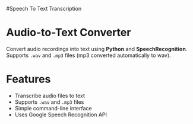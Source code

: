 #Speech To Text Transcription
# Audio-to-Text Converter

 

Convert audio recordings into text using **Python** and **SpeechRecognition**. Supports `.wav` and `.mp3` files (mp3 converted automatically to wav).  

# Features
- Transcribe audio files to text
- Supports `.wav` and `.mp3` files
- Simple command-line interface
- Uses Google Speech Recognition API

